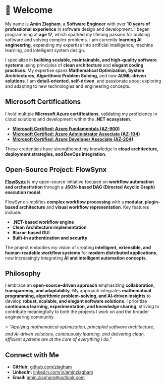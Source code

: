 # 👋 Welcome

My name is **Amin Ziagham**, a **Software Engineer** with over **10 years of professional experience** in software design and development. I began programming at **age 17**, which sparked my lifelong passion for building software and solving complex problems. I am currently **learning AI engineering**, expanding my expertise into artificial intelligence, machine learning, and intelligent system design.  

I specialize in **building scalable, maintainable, and high-quality software systems** using principles of **clean architecture** and **elegant coding practices**. My expertise spans **Mathematical Optimization, System Architectures, Algorithmic Problem Solving**, and now **AI/ML-driven solutions**. I am **detail-oriented, self-driven**, and passionate about exploring and adapting to new technologies and engineering concepts.  

## Microsoft Certifications

I hold multiple **Microsoft Azure certifications**, validating my proficiency in cloud solutions and development within the **.NET ecosystem**:  

- [**Microsoft Certified: Azure Fundamentals (AZ-900)**](https://learn.microsoft.com/api/credentials/share/en-us/AminZiagham/D685BF5239F0084A?sharingId=FBCFF8F3F0CB5277)  
- [**Microsoft Certified: Azure Administrator Associate (AZ-104)**](https://learn.microsoft.com/api/credentials/share/en-us/AminZiagham/C404DAA9350C528C?sharingId=FBCFF8F3F0CB5277)  
- [**Microsoft Certified: Azure Developer Associate (AZ-204)**](https://learn.microsoft.com/api/credentials/share/en-us/AminZiagham/653AB46A1AC801A9?sharingId=FBCFF8F3F0CB5277)  

These credentials have strengthened my knowledge in **cloud architecture, deployment strategies, and DevOps integration**.  

## Open-Source Project: FlowSynx

**[FlowSynx](https://github.com/flowsynx/flowsynx)** is my open-source initiative focused on **workflow automation and orchestration** through a **JSON-based DAG (Directed Acyclic Graph) execution model**.  

FlowSynx simplifies **complex workflow processing** with a **modular, plugin-based architecture** and **visual workflow representation**. Key features include:  

- **.NET-based workflow engine**  
- **Clean Architecture implementation**  
- **Blazor-based GUI**  
- **Built-in authentication and security**  

The project embodies my vision of creating **intelligent, extensible, and human-readable workflow systems** for **modern distributed applications**, now increasingly integrating **AI and intelligent automation concepts**.  

## Philosophy

I embrace an **open-source–driven approach** emphasizing **collaboration, transparency, and adaptability**. My approach integrates **mathematical programming, algorithmic problem-solving, and AI-driven insights** to develop **robust, scalable, and elegant software solutions**. I prioritize **continuous learning, experimentation, and knowledge sharing**, striving to contribute meaningfully to both the projects I work on and the broader engineering community.  

⭐ _“Applying mathematical optimization, principled software architecture, and AI-driven solutions, continuously learning, and delivering clean, efficient systems are at the core of everything I do.”_

## Connect with Me

- **GitHub:** [github.com/ziagham](https://github.com/ziagham)  
- **LinkedIn:** [linkedin.com/in/aminziagham](https://www.linkedin.com/in/ziagham)  
- **Email:** [amin.ziagham@outlook.com](mailto:amin.ziagham@outlook.com)  
